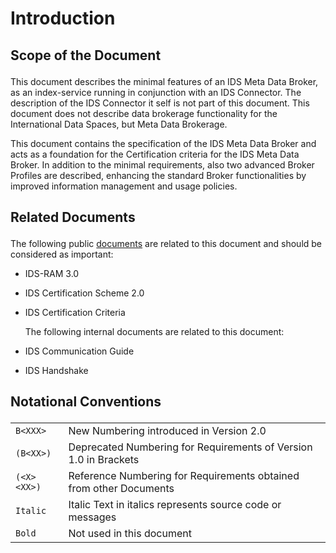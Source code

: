 # Introduction<p>
## Scope of the Document<p>
This document describes the minimal features of an IDS Meta Data Broker, as an index-service running in conjunction with an IDS Connector.
The description of the IDS Connector it self is not part of this document.
This document does not describe data brokerage functionality for the International Data Spaces, but Meta Data Brokerage.<p>
This document contains the specification of the IDS Meta Data Broker and acts as a foundation for the Certification criteria for the IDS Meta Data Broker.
In addition to the minimal requirements, also two advanced Broker Profiles are described, enhancing the standard Broker functionalities by
improved information management and usage policies.<p>
## Related Documents<p>
The following public [documents](https://www.internationaldataspaces.org/ressource-hub/publications-ids/) are related to this document and should be considered as important:<p>
- IDS-RAM 3.0<p>
- IDS Certification Scheme 2.0<p>
- IDS Certification Criteria<p><p>
The following internal documents are related to this document:<p>
- IDS Communication Guide<p>
- IDS Handshake<p>
## Notational Conventions<p>
 |  |  |
 | --- | --- |
 | `B<XXX>` | New Numbering introduced in Version 2.0 |
 | `(B<XX>)` |Deprecated Numbering for Requirements of Version 1.0 in Brackets |
 | `(<X><XX>)` | Reference Numbering for Requirements obtained from other Documents |
 | `Italic`| Italic Text in italics represents source code or messages |
 | `Bold` | Not used in this document |
